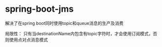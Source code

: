 # spring-boot-jms

解决了在spring boot同时使用topic和queue消息的生产及消费

局限性：
	只有当destinationName内包含有topic字符时，才会使用订阅模式，否则使用点对点消息模式
